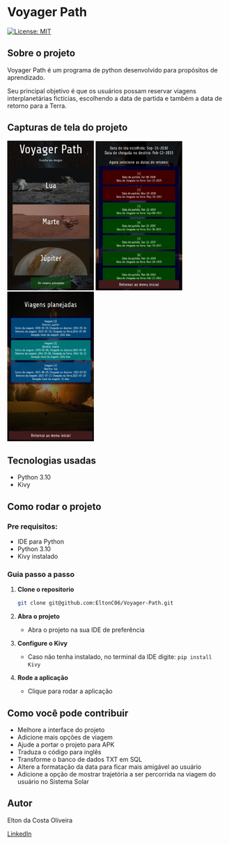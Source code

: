 # Voyager Path

[![License: MIT](https://img.shields.io/badge/License-MIT-yellow.svg)](https://github.com/EltonC06/Voyager-Path/blob/main/LICENSE)

## Sobre o projeto

Voyager Path é um programa de python desenvolvido para propósitos de aprendizado.

Seu principal objetivo é que os usuários possam reservar viagens interplanetárias fictícias, escolhendo a data de partida e também a data de retorno para a Terra.

## Capturas de tela do projeto

<img src="./images/screenshots/tela_inicial.png" alt="drawning" width="199">
<img src="./images/screenshots/reservar_viagem.png" alt="drawning" width="199">
<img src="./images/screenshots/viagens_planejadas.png" alt="drawning" width="199">

## Tecnologias usadas
- Python 3.10
- Kivy

## Como rodar o projeto

### Pre requisitos:
- IDE para Python
- Python 3.10
- Kivy instalado

### Guia passo a passo

1. **Clone o repositorio**
   ```bash
   git clone git@github.com:EltonC06/Voyager-Path.git
   ```

2. **Abra o projeto**
   - Abra o projeto na sua IDE de preferência

3. **Configure o Kivy**
   - Caso não tenha instalado, no terminal da IDE digite: `pip install Kivy`

4. **Rode a aplicação**
   - Clique para rodar a aplicação

## Como você pode contribuir

- Melhore a interface do projeto
- Adicione mais opções de viagem
- Ajude a portar o projeto para APK
- Traduza o código para inglês
- Transforme o banco de dados TXT em SQL
- Altere a formatação da data para ficar mais amigável ao usuário
- Adicione a opção de mostrar trajetória a ser percorrida na viagem do usuário no Sistema Solar

## Autor

Elton da Costa Oliveira

[LinkedIn](https://www.linkedin.com/in/elton-da-costa/)